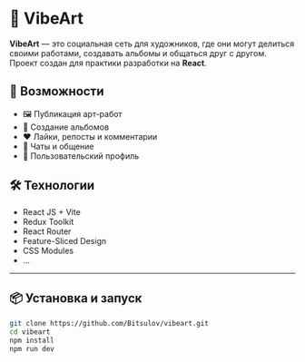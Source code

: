 # 🎨 VibeArt

**VibeArt** — это социальная сеть для художников, где они могут делиться своими работами, создавать альбомы и общаться друг с другом.  
Проект создан для практики разработки на **React**.

## 🚀 Возможности

- 🖼️ Публикация арт-работ
- 📂 Создание альбомов
- ❤️ Лайки, репосты и комментарии
- 💬 Чаты и общение
- 👤 Пользовательский профиль

## 🛠️ Технологии

- React JS + Vite
- Redux Toolkit
- React Router
- Feature-Sliced Design
- CSS Modules
- ...

---

## 📦 Установка и запуск

```bash
git clone https://github.com/Bitsulov/vibeart.git
cd vibeart
npm install
npm run dev
```
